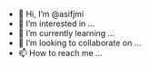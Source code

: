 - 👋 Hi, I’m @asifjmi
- 👀 I’m interested in ...
- 🌱 I’m currently learning ...
- 💞️ I’m looking to collaborate on ...
- 📫 How to reach me ...

<!---
asifjmi/asifjmi is a ✨ special ✨ repository because its `README.md` (this file) appears on your GitHub profile.
You can click the Preview link to take a look at your changes.
--->
